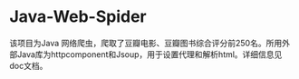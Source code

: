 # Java-Web-Spider
该项目为Java 网络爬虫，爬取了豆瓣电影、豆瓣图书综合评分前250名。所用外部Java库为httpcomponent和Jsoup，用于设置代理和解析html。详细信息见doc文档。 
